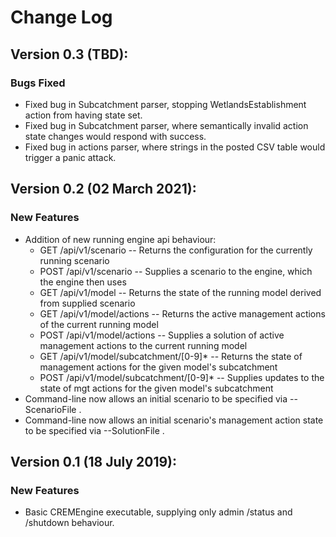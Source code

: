# Change Log

## Version 0.3 (TBD):
### Bugs Fixed
* Fixed bug in Subcatchment parser, stopping WetlandsEstablishment action from having state set.
* Fixed bug in Subcatchment parser, where semantically invalid action state changes would respond with success.
* Fixed bug in actions parser, where strings in the posted CSV table would trigger a panic attack.

## Version 0.2 (02 March 2021):
### New Features
* Addition of new running engine api behaviour:
  * GET  /api/v1/scenario                   -- Returns the configuration for the currently running scenario
  * POST /api/v1/scenario                   -- Supplies a scenario to the engine, which the engine then uses
  * GET  /api/v1/model                      -- Returns the state of the running model derived from supplied scenario
  * GET  /api/v1/model/actions              -- Returns the active management actions of the current running model
  * POST /api/v1/model/actions              -- Supplies a solution of active management actions to the current running model
  * GET  /api/v1/model/subcatchment/[0-9]*  -- Returns the state of management actions for the given model's subcatchment
  * POST /api/v1/model/subcatchment/[0-9]*  -- Supplies updates to the state of mgt actions for the given model's subcatchment
* Command-line now allows an initial scenario to be specified via --ScenarioFile <FileName>.
* Command-line now allows an initial scenario's management action state to be specified via --SolutionFile <FileName>.

## Version 0.1 (18 July 2019):
### New Features
* Basic CREMEngine executable, supplying only admin /status and /shutdown behaviour.